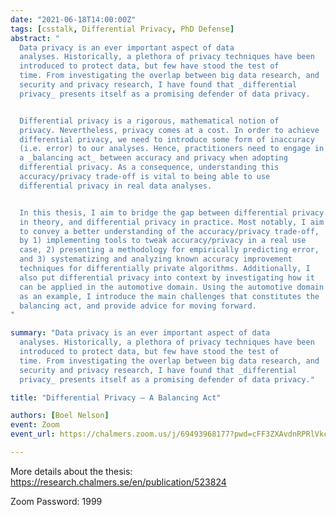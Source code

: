 ```yaml
---
date: "2021-06-18T14:00:00Z"
tags: [csstalk, Differential Privacy, PhD Defense]
abstract: "
  Data privacy is an ever important aspect of data
  analyses. Historically, a plethora of privacy techniques have been
  introduced to protect data, but few have stood the test of
  time. From investigating the overlap between big data research, and
  security and privacy research, I have found that _differential
  privacy_ presents itself as a promising defender of data privacy.


  Differential privacy is a rigorous, mathematical notion of
  privacy. Nevertheless, privacy comes at a cost. In order to achieve
  differential privacy, we need to introduce some form of inaccuracy
  (i.e. error) to our analyses. Hence, practitioners need to engage in
  a _balancing act_ between accuracy and privacy when adopting
  differential privacy. As a consequence, understanding this
  accuracy/privacy trade-off is vital to being able to use
  differential privacy in real data analyses.


  In this thesis, I aim to bridge the gap between differential privacy
  in theory, and differential privacy in practice. Most notably, I aim
  to convey a better understanding of the accuracy/privacy trade-off,
  by 1) implementing tools to tweak accuracy/privacy in a real use
  case, 2) presenting a methodology for empirically predicting error,
  and 3) systematizing and analyzing known accuracy improvement
  techniques for differentially private algorithms. Additionally, I
  also put differential privacy into context by investigating how it
  can be applied in the automotive domain. Using the automotive domain
  as an example, I introduce the main challenges that constitutes the
  balancing act, and provide advice for moving forward.
"

summary: "Data privacy is an ever important aspect of data
  analyses. Historically, a plethora of privacy techniques have been
  introduced to protect data, but few have stood the test of
  time. From investigating the overlap between big data research, and
  security and privacy research, I have found that _differential
  privacy_ presents itself as a promising defender of data privacy."

title: "Differential Privacy — A Balancing Act"

authors: [Boel Nelson]
event: Zoom
event_url: https://chalmers.zoom.us/j/69493968177?pwd=cFF3ZXAvdnRPRlVkc1U4a1hCQi9kUT09

---
```


More details about the thesis: <https://research.chalmers.se/en/publication/523824>

Zoom Password: 1999